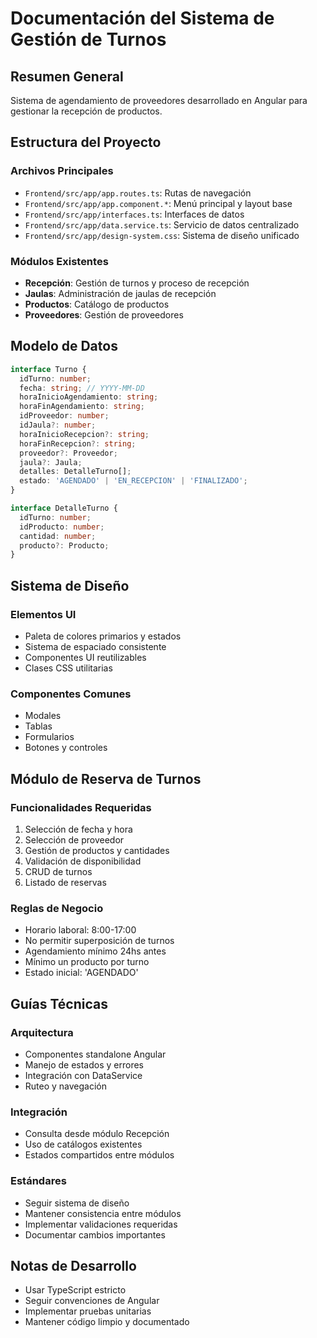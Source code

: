 # Documentación del Sistema de Gestión de Turnos

## Resumen General
Sistema de agendamiento de proveedores desarrollado en Angular para gestionar la recepción de productos.

## Estructura del Proyecto

### Archivos Principales
- `Frontend/src/app/app.routes.ts`: Rutas de navegación
- `Frontend/src/app/app.component.*`: Menú principal y layout base  
- `Frontend/src/app/interfaces.ts`: Interfaces de datos
- `Frontend/src/app/data.service.ts`: Servicio de datos centralizado
- `Frontend/src/app/design-system.css`: Sistema de diseño unificado

### Módulos Existentes
- **Recepción**: Gestión de turnos y proceso de recepción
- **Jaulas**: Administración de jaulas de recepción
- **Productos**: Catálogo de productos
- **Proveedores**: Gestión de proveedores

## Modelo de Datos

```typescript
interface Turno {
  idTurno: number;
  fecha: string; // YYYY-MM-DD
  horaInicioAgendamiento: string;
  horaFinAgendamiento: string;
  idProveedor: number;
  idJaula?: number;
  horaInicioRecepcion?: string;
  horaFinRecepcion?: string;
  proveedor?: Proveedor;
  jaula?: Jaula;
  detalles: DetalleTurno[];
  estado: 'AGENDADO' | 'EN_RECEPCION' | 'FINALIZADO';
}

interface DetalleTurno {
  idTurno: number;
  idProducto: number;
  cantidad: number;
  producto?: Producto;
}
```

## Sistema de Diseño

### Elementos UI
- Paleta de colores primarios y estados
- Sistema de espaciado consistente
- Componentes UI reutilizables
- Clases CSS utilitarias

### Componentes Comunes
- Modales
- Tablas
- Formularios
- Botones y controles

## Módulo de Reserva de Turnos

### Funcionalidades Requeridas
1. Selección de fecha y hora
2. Selección de proveedor
3. Gestión de productos y cantidades
4. Validación de disponibilidad
5. CRUD de turnos
6. Listado de reservas

### Reglas de Negocio
- Horario laboral: 8:00-17:00
- No permitir superposición de turnos
- Agendamiento mínimo 24hs antes
- Mínimo un producto por turno
- Estado inicial: 'AGENDADO'

## Guías Técnicas

### Arquitectura
- Componentes standalone Angular
- Manejo de estados y errores
- Integración con DataService
- Ruteo y navegación

### Integración
- Consulta desde módulo Recepción
- Uso de catálogos existentes
- Estados compartidos entre módulos

### Estándares
- Seguir sistema de diseño
- Mantener consistencia entre módulos
- Implementar validaciones requeridas
- Documentar cambios importantes

## Notas de Desarrollo
- Usar TypeScript estricto
- Seguir convenciones de Angular
- Implementar pruebas unitarias
- Mantener código limpio y documentado